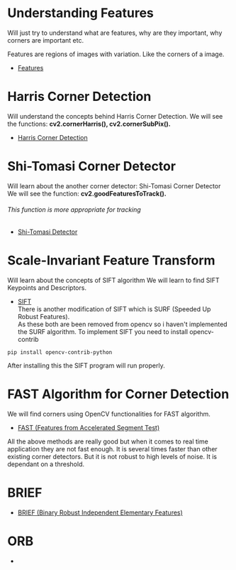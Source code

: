 # Understanding Features
Will just try to understand what are features, why are they important, why corners are important etc.

Features are regions of images with variation. Like the corners of a image.
* [Features](https://opencv-python-tutroals.readthedocs.io/en/latest/py_tutorials/py_feature2d/py_features_meaning/py_features_meaning.html)
# Harris Corner Detection
Will understand the concepts behind Harris Corner Detection.
We will see the functions: **cv2.cornerHarris(), cv2.cornerSubPix().**
* [Harris Corner Detection](01_HarrisDetection.py)
# Shi-Tomasi Corner Detector
Will learn about the another corner detector: Shi-Tomasi Corner Detector
We will see the function: **cv2.goodFeaturesToTrack().**<br>
###### This function is more appropriate for tracking
* [Shi-Tomasi Detector](02_ShiTomasi.py)
# Scale-Invariant Feature Transform
Will learn about the concepts of SIFT algorithm
We will learn to find SIFT Keypoints and Descriptors.
* [SIFT](03_SIFT.py) <br>
There is another modification of SIFT which is SURF (Speeded Up Robust Features).<br>
As these both are been removed from opencv so i haven't implemented the SURF algorithm.
To implement SIFT you need to install opencv-contrib
```
pip install opencv-contrib-python
```
After installing this the SIFT program will run properly.
# FAST Algorithm for Corner Detection
We will find corners using OpenCV functionalities for FAST algorithm.
* [FAST (Features from Accelerated Segment Test)](04_FAST.py)

All the above methods are really good but when it comes to real time application they are not fast enough. It is several times faster than other existing corner detectors. But it is not robust to high levels of noise. It is dependant on a threshold.
# BRIEF
* [BRIEF (Binary Robust Independent Elementary Features)](05_BRIEF.py)
# ORB
* [](06_.py)
# 
